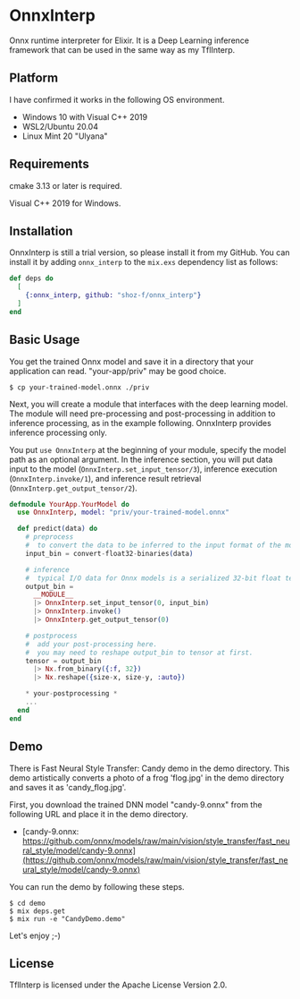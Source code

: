# OnnxInterp
Onnx runtime interpreter for Elixir.
It is a Deep Learning inference framework that can be used in the same way as my TflInterp.

## Platform
I have confirmed it works in the following OS environment.

- Windows 10 with Visual C++ 2019
- WSL2/Ubuntu 20.04
- Linux Mint 20 "Ulyana"

## Requirements
cmake 3.13 or later is required.

Visual C++ 2019 for Windows.

## Installation
OnnxInterp is still a trial version, so please install it from my GitHub.
You can install it by adding `onnx_interp` to the `mix.exs` dependency list as follows:

```elixir
def deps do
  [
    {:onnx_interp, github: "shoz-f/onnx_interp"}
  ]
end
```

## Basic Usage
You get the trained Onnx model and save it in a directory that your application can read.
"your-app/priv" may be good choice.

```
$ cp your-trained-model.onnx ./priv
```

Next, you will create a module that interfaces with the deep learning model. The module will need pre-processing and
post-processing in addition to inference processing, as in the example following. OnnxInterp provides inference processing only.

You put `use OnnxInterp` at the beginning of your module, specify the model path as an optional argument. In the inference
section, you will put data input to the model (`OnnxInterp.set_input_tensor/3`), inference execution (`OnnxInterp.invoke/1`),
and inference result retrieval (`OnnxInterp.get_output_tensor/2`).

```elixr:your_model.ex
defmodule YourApp.YourModel do
  use OnnxInterp, model: "priv/your-trained-model.onnx"

  def predict(data) do
    # preprocess
    #  to convert the data to be inferred to the input format of the model.
    input_bin = convert-float32-binaries(data)

    # inference
    #  typical I/O data for Onnx models is a serialized 32-bit float tensor.
    output_bin =
      __MODULE__
      |> OnnxInterp.set_input_tensor(0, input_bin)
      |> OnnxInterp.invoke()
      |> OnnxInterp.get_output_tensor(0)

    # postprocess
    #  add your post-processing here.
    #  you may need to reshape output_bin to tensor at first.
    tensor = output_bin
      |> Nx.from_binary({:f, 32})
      |> Nx.reshape({size-x, size-y, :auto})

    * your-postprocessing *
    ...
  end
end
```

## Demo
There is Fast Neural Style Transfer: Candy demo in the demo directory.
This demo artistically converts a photo of a frog 'flog.jpg' in the demo directory and saves it as 'candy_flog.jpg'.

First, you download the trained DNN model "candy-9.onnx" from the following URL and place it in the demo directory.

- [candy-9.onnx: https://github.com/onnx/models/raw/main/vision/style_transfer/fast_neural_style/model/candy-9.onnx](https://github.com/onnx/models/raw/main/vision/style_transfer/fast_neural_style/model/candy-9.onnx)

You can run the demo by following these steps.

```shell
$ cd demo
$ mix deps.get
$ mix run -e "CandyDemo.demo"
```

Let's enjoy ;-)

## License
TflInterp is licensed under the Apache License Version 2.0.
